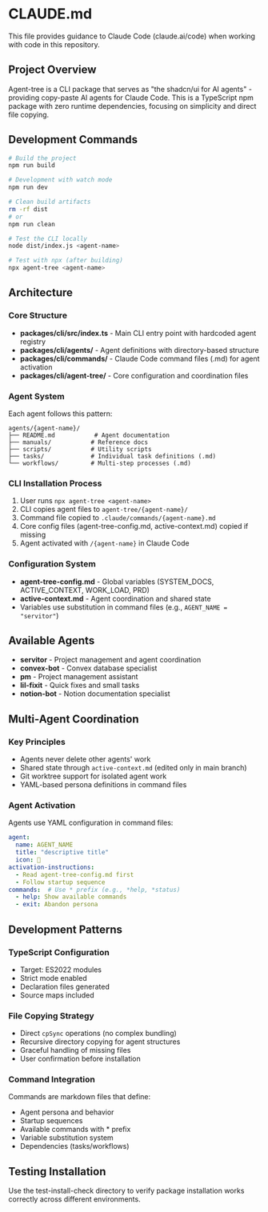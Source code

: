 # CLAUDE.md

This file provides guidance to Claude Code (claude.ai/code) when working with code in this repository.

## Project Overview

Agent-tree is a CLI package that serves as "the shadcn/ui for AI agents" - providing copy-paste AI agents for Claude Code. This is a TypeScript npm package with zero runtime dependencies, focusing on simplicity and direct file copying.

## Development Commands

```bash
# Build the project
npm run build

# Development with watch mode
npm run dev

# Clean build artifacts
rm -rf dist
# or
npm run clean

# Test the CLI locally
node dist/index.js <agent-name>

# Test with npx (after building)
npx agent-tree <agent-name>
```

## Architecture

### Core Structure
- **packages/cli/src/index.ts** - Main CLI entry point with hardcoded agent registry
- **packages/cli/agents/** - Agent definitions with directory-based structure
- **packages/cli/commands/** - Claude Code command files (.md) for agent activation
- **packages/cli/agent-tree/** - Core configuration and coordination files

### Agent System
Each agent follows this pattern:
```
agents/{agent-name}/
├── README.md           # Agent documentation
├── manuals/           # Reference docs
├── scripts/           # Utility scripts
├── tasks/             # Individual task definitions (.md)
└── workflows/         # Multi-step processes (.md)
```

### CLI Installation Process
1. User runs `npx agent-tree <agent-name>`
2. CLI copies agent files to `agent-tree/{agent-name}/`
3. Command file copied to `.claude/commands/{agent-name}.md`
4. Core config files (agent-tree-config.md, active-context.md) copied if missing
5. Agent activated with `/{agent-name}` in Claude Code

### Configuration System
- **agent-tree-config.md** - Global variables (SYSTEM_DOCS, ACTIVE_CONTEXT, WORK_LOAD, PRD)
- **active-context.md** - Agent coordination and shared state
- Variables use substitution in command files (e.g., `AGENT_NAME = "servitor"`)

## Available Agents

- **servitor** - Project management and agent coordination
- **convex-bot** - Convex database specialist  
- **pm** - Project management assistant
- **lil-fixit** - Quick fixes and small tasks
- **notion-bot** - Notion documentation specialist

## Multi-Agent Coordination

### Key Principles
- Agents never delete other agents' work
- Shared state through `active-context.md` (edited only in main branch)
- Git worktree support for isolated agent work
- YAML-based persona definitions in command files

### Agent Activation
Agents use YAML configuration in command files:
```yaml
agent:
  name: AGENT_NAME
  title: "descriptive title"
  icon: 🏃
activation-instructions:
  - Read agent-tree-config.md first
  - Follow startup sequence
commands:  # Use * prefix (e.g., *help, *status)
  - help: Show available commands
  - exit: Abandon persona
```

## Development Patterns

### TypeScript Configuration
- Target: ES2022 modules
- Strict mode enabled
- Declaration files generated
- Source maps included

### File Copying Strategy
- Direct `cpSync` operations (no complex bundling)
- Recursive directory copying for agent structures
- Graceful handling of missing files
- User confirmation before installation

### Command Integration
Commands are markdown files that define:
- Agent persona and behavior
- Startup sequences
- Available commands with * prefix
- Variable substitution system
- Dependencies (tasks/workflows)

## Testing Installation

Use the test-install-check directory to verify package installation works correctly across different environments.